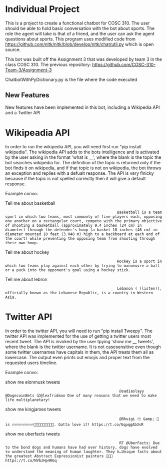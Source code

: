 # Individual Project

This is a project to create a functional chatbot for COSC 310. The user should be able to hold basic conversation with the bot about sports. The role the agent will take is that of a friend, and the user can ask the agent questions about sports. This program uses modified code from https://github.com/nltk/nltk/blob/develop/nltk/chat/util.py which is open source.

This bot was built off the Assignment 3 that was developed by team 3 in the class COSC 310. The previous repository: https://github.com/COSC-310-Team-3/Assignment-3

ChatbotWithPyDictionary.py is the file where the code executed

## New Features
New features have been implemented in this bot, including a Wikipedia API and a Twitter API

# Wikipeadia API

In order to run the wikipedia API, you will need first run "pip install wikipedia". The wikipedia API adds to the bots intelligence and is activated by the user asking in the format 'what is __', where the blank is the topic the bot searches wikipedia for. The definition of the topic is returned only if the bot finds it on wikipedia, and if that topic is not on wikipedia, the bot throws an exception and replies with a defualt response. The API is very finicky because if the topic is not spelled correctly then it will give a default response.

Example convo:

Tell me about basketball

                                                      Basketball is a team sport in which two teams, most commonly of five players each, opposing one another on a rectangular court, compete with the primary objective of shooting a basketball (approximately 9.4 inches (24 cm) in diameter) through the defender's hoop (a basket 18 inches (46 cm) in diameter mounted 10 feet (3.048 m) high to a backboard at each end of the court) while preventing the opposing team from shooting through their own hoop.
                                                      
Tell me about hockey

                                                      Hockey is a sport in which two teams play against each other by trying to manoeuvre a ball or a puck into the opponent's goal using a hockey stick.
                                                      
Tell me about lebron

                                                      Lebanon ( (listen)), officially known as the Lebanese Republic, is a country in Western Asia.
                

# Twitter API

In order to the twitter API, you will need to run "pip install Tweepy". The twitter API was implemented for the use of getting a twitter users most recent tweet. The API is invoked by the user tpying 'show me __ tweets', where the blank is the twitter username. It is not casesensitive even though some twitter usernames have capitals in them, the API treats them all as lowercase. The output even prints out emojis and proper text from the requested users timeline.

Example convo:

show me elonmusk tweets

                                                       @sadiaslayy @DogecoinBets 😮@lexfridman One of many reasons that we need to make life multiplanetary!
                                                       
show me kingjames tweets

                                                       @Rhuigi 🩳 &amp; 🧥 is 🔥🔥🔥🔥🔥🔥🔥🔥🤣🤣🤣🤣🤣🤣🤣🤣🤣. Gotta love it! https://t.co/GqpqgAb3sR
                                             
show me uberfacts tweets

                                                       RT @UberFacts: Due to the bond dogs and humans have had over history, dogs have evolved to understand the meaning of human laughter. They k…Unique facts about the greatest Abstract Expressionist painters 👨🏻‍🎨 https://t.co/NVbzHp4HGq

